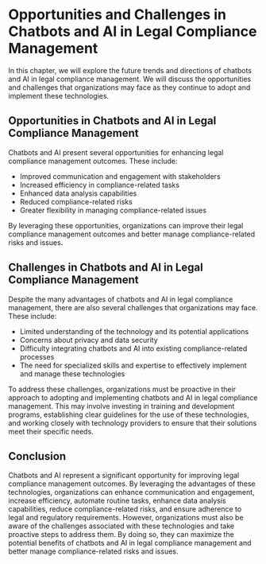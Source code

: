 Opportunities and Challenges in Chatbots and AI in Legal Compliance Management
=========================================================================================================================================================================

In this chapter, we will explore the future trends and directions of chatbots and AI in legal compliance management. We will discuss the opportunities and challenges that organizations may face as they continue to adopt and implement these technologies.

Opportunities in Chatbots and AI in Legal Compliance Management
---------------------------------------------------------------

Chatbots and AI present several opportunities for enhancing legal compliance management outcomes. These include:

* Improved communication and engagement with stakeholders
* Increased efficiency in compliance-related tasks
* Enhanced data analysis capabilities
* Reduced compliance-related risks
* Greater flexibility in managing compliance-related issues

By leveraging these opportunities, organizations can improve their legal compliance management outcomes and better manage compliance-related risks and issues.

Challenges in Chatbots and AI in Legal Compliance Management
------------------------------------------------------------

Despite the many advantages of chatbots and AI in legal compliance management, there are also several challenges that organizations may face. These include:

* Limited understanding of the technology and its potential applications
* Concerns about privacy and data security
* Difficulty integrating chatbots and AI into existing compliance-related processes
* The need for specialized skills and expertise to effectively implement and manage these technologies

To address these challenges, organizations must be proactive in their approach to adopting and implementing chatbots and AI in legal compliance management. This may involve investing in training and development programs, establishing clear guidelines for the use of these technologies, and working closely with technology providers to ensure that their solutions meet their specific needs.

Conclusion
----------

Chatbots and AI represent a significant opportunity for improving legal compliance management outcomes. By leveraging the advantages of these technologies, organizations can enhance communication and engagement, increase efficiency, automate routine tasks, enhance data analysis capabilities, reduce compliance-related risks, and ensure adherence to legal and regulatory requirements. However, organizations must also be aware of the challenges associated with these technologies and take proactive steps to address them. By doing so, they can maximize the potential benefits of chatbots and AI in legal compliance management and better manage compliance-related risks and issues.
